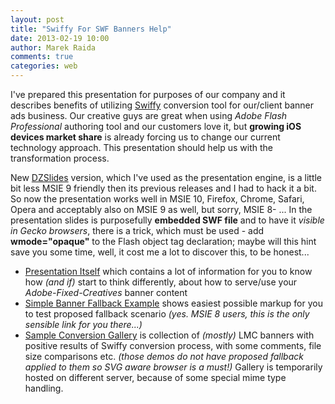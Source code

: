 ```yaml
---
layout: post
title: "Swiffy For SWF Banners Help"
date: 2013-02-19 10:00
author: Marek Raida
comments: true
categories: web
---
```


I've prepared this presentation for purposes of our company and it describes benefits of utilizing [Swiffy](https://www.google.com/doubleclick/studio/swiffy/) conversion tool for our/client banner ads business.
Our creative guys are great when using *Adobe Flash Professional* authoring tool and our customers love it, but __growing iOS devices market share__ is already forcing us to change our current technology approach. This presentation should help us with the transformation process.

New [DZSlides](https://github.com/paulrouget/dzslides) version, which I've used as the presentation engine, is a little bit less MSIE 9 friendly then its previous releases and I had to hack it a bit. So now the presentation works well in MSIE 10, Firefox, Chrome, Safari, Opera and acceptably also on MSIE 9 as well, but sorry, MSIE 8- ...
In the presentation slides is purposefully __embedded SWF file__ and to have it *visible in Gecko browsers*, there is a trick, which must be used - add __wmode="opaque"__ to the Flash object tag declaration; maybe will this hint save you some time, well, it cost me a lot to discover this, to be honest...

* [Presentation Itself](/assets/swiffy.html) which contains a lot of information for you to know how *(and if)* start to think differently, about how to serve/use your *Adobe-Fixed-Creatives* banner content
* [Simple Banner Fallback Example](/assets/banner.htm) shows easiest possible markup for you to test proposed fallback scenario *(yes. MSIE 8 users, this is the only sensible link for you there...)*
* [Sample Conversion Gallery](http://svg.kvalitne.cz/swiffy/gallery.html) is collection of *(mostly)* LMC banners with positive results of Swiffy conversion process, with some comments, file size comparisons etc. *(those demos do not have proposed fallback applied to them so SVG aware browser is a must!)* Gallery is temporarily hosted on different server, because of some special mime type handling.


